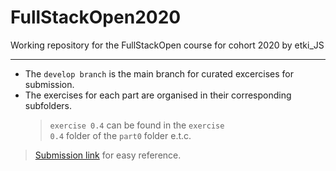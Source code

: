 # FullStackOpen2020

Working repository for the FullStackOpen course for cohort 2020 by etki_JS

<hr>

- The <code>develop branch</code> is the main branch for curated excercises for submission.
- The exercises for each part are organised in their corresponding subfolders.
  > <code>exercise 0.4</code> can be found in the <code>exercise 0.4</code> folder of the <code>part0</code> folder e.t.c.

> [Submission link](https://studies.cs.helsinki.fi/stats/courses/fullstackopen "FullStackOpen submission link") for easy reference.

